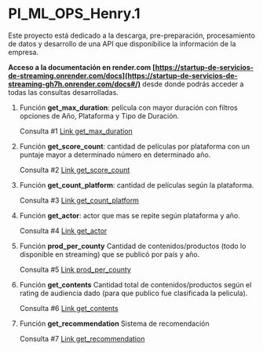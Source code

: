 # PI_ML_OPS_Henry.1
Este proyecto está dedicado a la descarga, pre-preparación, procesamiento de datos y desarrollo de una API que  disponibilice la información de la empresa.

 **Acceso a la documentación en render.com [https://startup-de-servicios-de-streaming.onrender.com/docs](https://startup-de-servicios-de-streaming-gh7h.onrender.com/docs#/)**   desde donde podrás acceder a todas las consultas desarrolladas.


  1. Función **get_max_duration**: película con mayor duración con filtros opciones de Año, Plataforma y Tipo de Duración.
  
     Consulta #1 [Link get_max_duration](https://startup-de-servicios-de-streaming-gh7h.onrender.com/get_max_duration/%7Banio%7D/%7Bplataforma%7D/%7Bdtype%7D?year=2021&platform=hulu&duration_type=min)

 2. Función **get_score_count**: cantidad de películas por plataforma con un puntaje mayor a determinado número en determinado año.
     
     Consulta #2 [Link get_score_count](https://startup-de-servicios-de-streaming-gh7h.onrender.com/get_score_count/disney/3.2/2011)
 
 3. Función **get_count_platform**: cantidad de películas según la plataforma.

    Consulta #3 [Link get_count_platform](https://startup-de-servicios-de-streaming-gh7h.onrender.com/get_count_platform/amazon)
 
 4. Función **get_actor**: actor que mas se repite según plataforma y año.
 
    Consulta #4 [Link get_actor](https://startup-de-servicios-de-streaming-gh7h.onrender.com/get_actor/amazon/2014)

 5. Función **prod_per_county** Cantidad de contenidos/productos (todo lo disponible en streaming) que se publicó por país y año.

    Consulta #5 [Link prod_per_county](https://startup-de-servicios-de-streaming-gh7h.onrender.com/prod_per_county/movie/argentina/2020)

 6. Función **get_contents** Cantidad total de contenidos/productos  según el rating de audiencia dado (para que publico fue clasificada la pelicula).
   
    Consulta #6 [Link get_contents](https://startup-de-servicios-de-streaming-gh7h.onrender.com/get_contents/tv-g)
  
 7. Función **get_recommendation** Sistema de recomendación
    
    Consulta #7 [Link get_recommendation](https://startup-de-servicios-de-streaming-gh7h.onrender.com/get_recommendation/sing%20and%20dance%20with%20kiiyii)
    
